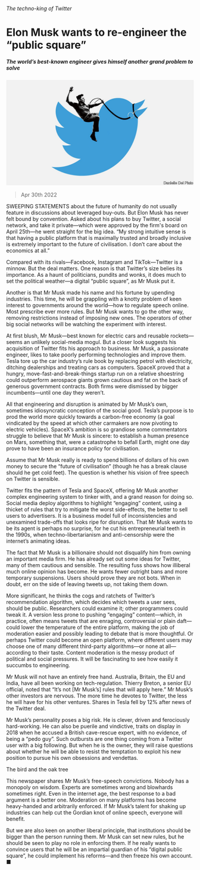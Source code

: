 ###### The techno-king of Twitter

# Elon Musk wants to re-engineer the “public square” 

##### The world’s best-known engineer gives himself another grand problem to solve 

![image](images/20220430_LDD002_0.jpg) 

> Apr 30th 2022 

SWEEPING STATEMENTS about the future of humanity do not usually feature in discussions about leveraged buy-outs. But Elon Musk has never felt bound by convention. Asked about his plans to buy Twitter, a social network, and take it private—which were approved by the firm's board on April 25th—he went straight for the big idea. “My strong intuitive sense is that having a public platform that is maximally trusted and broadly inclusive is extremely important to the future of civilisation. I don’t care about the economics at all.”

Compared with its rivals—Facebook, Instagram and TikTok—Twitter is a minnow. But the deal matters. One reason is that Twitter’s size belies its importance. As a haunt of politicians, pundits and wonks, it does much to set the political weather—a digital “public square”, as Mr Musk put it.


Another is that Mr Musk made his name and his fortune by upending industries. This time, he will be grappling with a knotty problem of keen interest to governments around the world—how to regulate speech online. Most prescribe ever more rules. But Mr Musk wants to go the other way, removing restrictions instead of imposing new ones. The operators of other big social networks will be watching the experiment with interest.

At first blush, Mr Musk—best known for electric cars and reusable rockets—seems an unlikely social-media mogul. But a closer look suggests his acquisition of Twitter fits his approach to business. Mr Musk, a passionate engineer, likes to take poorly performing technologies and improve them. Tesla tore up the car industry’s rule book by replacing petrol with electricity, ditching dealerships and treating cars as computers. SpaceX proved that a hungry, move-fast-and-break-things startup run on a relative shoestring could outperform aerospace giants grown cautious and fat on the back of generous government contracts. Both firms were dismissed by bigger incumbents—until one day they weren’t.

All that engineering and disruption is animated by Mr Musk’s own, sometimes idiosyncratic conception of the social good. Tesla’s purpose is to prod the world more quickly towards a carbon-free economy (a goal vindicated by the speed at which other carmakers are now pivoting to electric vehicles). SpaceX’s ambition is so grandiose some commentators struggle to believe that Mr Musk is sincere: to establish a human presence on Mars, something that, were a catastrophe to befall Earth, might one day prove to have been an insurance policy for civilisation.

Assume that Mr Musk really is ready to spend billions of dollars of his own money to secure the “future of civilisation” (though he has a break clause should he get cold feet). The question is whether his vision of free speech on Twitter is sensible.

Twitter fits the pattern of Tesla and SpaceX, offering Mr Musk another complex engineering system to tinker with, and a grand reason for doing so. Social media deploy algorithms to highlight “engaging” content, using a thicket of rules that try to mitigate the worst side-effects, the better to sell users to advertisers. It is a business model full of inconsistencies and unexamined trade-offs that looks ripe for disruption. That Mr Musk wants to be its agent is perhaps no surprise, for he cut his entrepreneurial teeth in the 1990s, when techno-libertarianism and anti-censorship were the internet’s animating ideas.

The fact that Mr Musk is a billionaire should not disqualify him from owning an important media firm. He has already set out some ideas for Twitter, many of them cautious and sensible. The resulting fuss shows how illiberal much online opinion has become. He wants fewer outright bans and more temporary suspensions. Users should prove they are not bots. When in doubt, err on the side of leaving tweets up, not taking them down.

More significant, he thinks the cogs and ratchets of Twitter’s recommendation algorithm, which decides which tweets a user sees, should be public. Researchers could examine it; other programmers could tweak it. A version less prone to pushing “engaging” content—which, in practice, often means tweets that are enraging, controversial or plain daft—could lower the temperature of the entire platform, making the job of moderation easier and possibly leading to debate that is more thoughtful. Or perhaps Twitter could become an open platform, where different users may choose one of many different third-party algorithms—or none at all—according to their taste. Content moderation is the messy product of political and social pressures. It will be fascinating to see how easily it succumbs to engineering.

Mr Musk will not have an entirely free hand. Australia, Britain, the EU and India, have all been working on tech-regulation. Thierry Breton, a senior EU official, noted that “It’s not [Mr Musk’s] rules that will apply here.” Mr Musk’s other investors are nervous. The more time he devotes to Twitter, the less he will have for his other ventures. Shares in Tesla fell by 12% after news of the Twitter deal.

Mr Musk’s personality poses a big risk. He is clever, driven and ferociously hard-working. He can also be puerile and vindictive, traits on display in 2018 when he accused a British cave-rescue expert, with no evidence, of being a “pedo guy”. Such outbursts are one thing coming from a Twitter user with a big following. But when he is the owner, they will raise questions about whether he will be able to resist the temptation to exploit his new position to pursue his own obsessions and vendettas.

The bird and the oak tree

This newspaper shares Mr Musk’s free-speech convictions. Nobody has a monopoly on wisdom. Experts are sometimes wrong and blowhards sometimes right. Even in the internet age, the best response to a bad argument is a better one. Moderation on many platforms has become heavy-handed and arbitrarily enforced. If Mr Musk’s talent for shaking up industries can help cut the Gordian knot of online speech, everyone will benefit.

But we are also keen on another liberal principle, that institutions should be bigger than the person running them. Mr Musk can set new rules, but he should be seen to play no role in enforcing them. If he really wants to convince users that he will be an impartial guardian of his “digital public square”, he could implement his reforms—and then freeze his own account. ■

